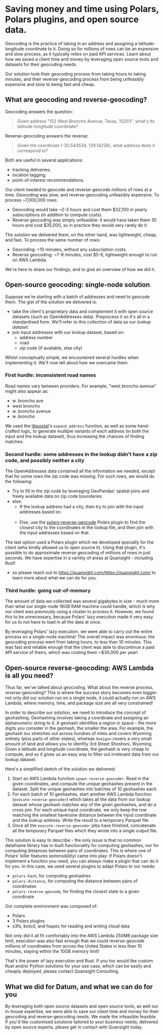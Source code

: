 # Saving money and time using Polars, Polars plugins, and open source data.

Geocoding is the practice of taking in an address and assigning a latitude-longitude coordinate
to it. Doing so for millions of rows can be an expensive and slow process, as it
typically relies on paid API services. Learn about how we saved a client time and
money by leveraging open source tools and datasets for their geocoding needs.

Our solution took their geocoding process from taking hours to taking minutes,
and their reverse-geocoding process from being unfeasibly expensive and slow to
being fast and cheap.

## What are geocoding and reverse-geocoding?

Geocoding answers the question:

> Given address "152 West Broncho Avenue, Texas, 15203", what's its latitude-longitude
  coordinate?

Reverse-geocoding answers the reverse:

> Given the coordinate (-30.543534, 129.14236), what address does it correspond to?

Both are useful in several applications:

- tracking deliveries;
- location tagging;
- point-of-interest recommendations.

Our client needed to geocode and reverse-geocode millions
of rows at a time. Geocoding was slow, and reverse-geocoding
unfeasibly expensive. To process ~7,000,000 rows:

- Geocoding would take ~2-3 hours and cost them $32,100
  in yearly subscriptions (in addition to compute costs).
- Reverse geocoding was simply unfeasible: it would have taken
  them 35 hours and cost $35,000, so in practice they would very rarely do it.

The solution we delivered them, on the other hand, was lightweight, cheap, and fast.
To process the same number of rows:

- Geocoding: <10 minutes, without any subscription costs.
- Reverse geocoding: ~7-8 minutes, cost $5-6, lightweight enough to run on AWS Lambda.

We're here to share our findings, and to give an overview of how we did it.

## Open-source geocoding: single-node solution

Suppose we're starting with a batch of addresses
and need to geocode them. The gist of the solution we delivered is:

- take the client's proprietary data and complement it with open source
  datasets (such as OpenAddresses data). Preprocess it so it's all in a
  standardised form. We'll refer to this collection of data as our _lookup dataset_.
- join input addresses with our lookup dataset, based on:
  - address number
  - road
  - zip code (if available, else city)

Whilst conceptually simple, we encountered several hurdles when implementing it. We'll
now tell about how we overcame them.

### First hurdle: inconsistent road names

Road names vary between providers. For example, "west broncho avenue" might also appear
as:

- w. broncho ave
- west broncho
- w. broncho avenue
- w. broncho

We used the [libpostal](https://github.com/openvenues/libpostal)'s `expand_address` function,
as well as some hand-crafted logic, to generate multiple variants of each address (in both the input
and the lookup dataset), thus increasing the chances of finding matches.

### Second hurdle: some addresses in the lookup didn't have a zip code, and possibly neither a city

The OpenAddresses data contained all the information we needed, except that for some rows the zip code
was missing. For such rows, we would do the following:

- Try to fill in the zip code by leveraging GeoPandas' spatial joins and freely available data
  on zip code boundaries
- else:
  - If the lookup address had a city, then try to join with the input addresses based on
    <address number, road, city>.
  - Else, use the [polars-reverse-geocode](https://github.com/MarcoGorelli/polars-reverse-geocode)
    Polars plugin to find the closest city to the coordinates in the lookup file, and then join
    with the input addresses based on that.

The last option used a Polars plugin which we developed specially for the client (who kindly allowed
us to open source it). Using that plugin, it's possible to do approximate reverse geocoding of
millions of rows in just seconds. We have expertise in a variety of areas at Quansight - including Rust!
- so please reach out to https://quansight.com/https://quansight.com/ to learn more about what we
can do for you.

### Third hurdle: going out-of-memory

The amount of data we collected was several gigabytes in size - much more than what our single-node
16GB RAM machine could handle, which is why our client was previously using a cluster to process
it. However, we found this to be unnecessary, because Polars' lazy execution made it very easy for
us to not have to load in all the data at once.

By leveraging Polars' lazy execution, we were able to carry out the entire process on a single-node
machine! The overall impact was enormous: the geocoding process went from taking hours, to
less than 10 minutes. This was fast and reliable enough that the client was able to discontinue
a paid API service of theirs, which was costing them ~$30,000 per year!

## Open-source reverse-geocoding: AWS Lambda is all you need?

Thus far, we've talked about geocoding. What about the reverse process, reverse-geocoding?
This is where the success story becomes even bigger: not only did our solution run on a single
node, it could actually run on AWS Lambda, where memory, time, and package size are all very
constrained!

In order to describe our solution, we need to introduce the concept of geohashing. Geohashing
involves taking a coordinate and assigning an alphanumeric string to it. A geohash identifies
a region in space - the more digits you consider in the geohash, the smaller the area. For example,
the geohash `9xe` stretches out across hundres of miles and covers Wyoming entirely (plus parts of
other states), whereas `9xejgxn` covers a very small amount of land and allows you to idenfity
3rd Street Shoshoni, Wyoming. Given a latitude and longitude coordinate, the geohash
is very cheap to compute, and so it gives us an easy way to filter out irrelevant data from our
lookup dataset.

Here's a simplified sketch of the solution we delivered:

1. Start an AWS Lambda function `spawn-reverse-geocoder`.
   Read in the given coordinates, and compute the unique geohashes present in the dataset.
   Split the unique geohashes into batches of 10 geohashes each.
2. For each batch of 10 geohashes, start another AWS Lambda function (`execute-reverse-geocoder`)
   which takes all the data from our lookup dataset whose geohash matches any of the given geohashes,
   and do a cross join. For each unique input coordinate, we only keep the row matching the smallest
   haversine distance between the input coordinate and the lookup address. Write the result
   to a temporary Parquet file.
3. Once all the `execute-reverse-geocoder` jobs have finished, concatenate all the temporary Parquet
   files which they wrote into a single output file.

This solution is easy to describe - the only issue is that no common dataframe library has in-built
functionality for computing geohashes, nor for computing distances between pairs of coordinates.
This is where one of Polars' killer features (extensibility) came into play: if Polars doesn't implement
a function you need, you can always make a plugin that can do it for you. In this case, we used several
plugins to adapt Polars to our needs:

- `polars-hash`, for computing geohashes
- `polars-distance`, for computing the distance between pairs of coordinates
- `polars-reverse-geocode`, for finding the closest state to a given coordinate

Our complete environment was composed of:

- Polars
- 3 Polars plugins
- s3fs, boto3, and fsspec for reading and writing cloud data

Not only did it all fit comfortably into the AWS Lambda 250MB package size limit, execution was also
fast enough that we could reverse-geocode millions of coordinates from across the United States in
less than 10 minutes, staying within the 10GB memory limit!

That's the power of lazy execution and Rust. If you too would like custom Rust and/or Python
solutions for your use case, which can be easily and cheaply deployed, please contact
Quansight Consulting.

## What we did for Datum, and what we can do for you

By leveraging both open source datasets and open source tools, as well our in-house expertise,
we were able to save our client time and money for their geocoding and reverse-geocoding needs.
We made the infeasible feasible. If you'd like customised solutions tailored to your business needs,
delivered by open source experts, please get in contact with Quansight today.

